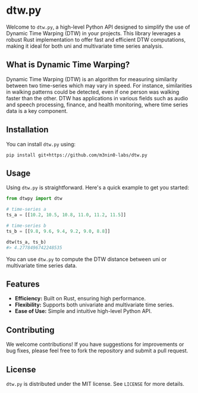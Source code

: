 
# dtw.py

Welcome to `dtw.py`, a high-level Python API designed to simplify the use of Dynamic Time Warping (DTW) in your projects. This library leverages a robust Rust implementation to offer fast and efficient DTW computations, making it ideal for both uni and multivariate time series analysis.

## What is Dynamic Time Warping?

Dynamic Time Warping (DTW) is an algorithm for measuring similarity between two time-series which may vary in speed. For instance, similarities in walking patterns could be detected, even if one person was walking faster than the other. DTW has applications in various fields such as audio and speech processing, finance, and health monitoring, where time series data is a key component.

## Installation

You can install `dtw.py` using:

```
pip install git+https://github.com/m3nin0-labs/dtw.py
```

## Usage

Using `dtw.py` is straightforward. Here's a quick example to get you started:

```python
from dtwpy import dtw

# time-series a
ts_a = [[10.2, 10.5, 10.8, 11.0, 11.2, 11.5]]

# time-series b
ts_b = [[9.8, 9.6, 9.4, 9.2, 9.0, 8.8]]

dtw(ts_a, ts_b)
#> 4.2778496742248535
```

You can use `dtw.py` to compute the DTW distance between uni or multivariate time series data.

## Features

- **Efficiency:** Built on Rust, ensuring high performance.
- **Flexibility:** Supports both univariate and multivariate time series.
- **Ease of Use:** Simple and intuitive high-level Python API.

## Contributing

We welcome contributions! If you have suggestions for improvements or bug fixes, please feel free to fork the repository and submit a pull request.

## License

`dtw.py` is distributed under the MIT license. See `LICENSE` for more details.
